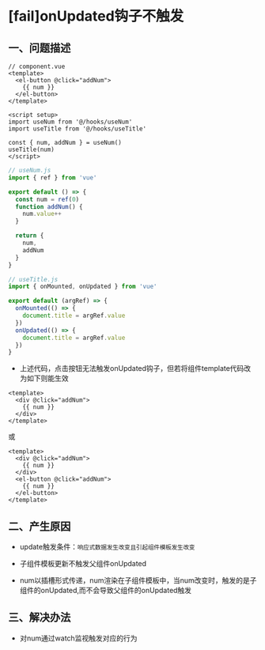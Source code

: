 # [fail]onUpdated钩子不触发

## 一、问题描述

```vue
// component.vue
<template>
  <el-button @click="addNum">
    {{ num }}
  </el-button>
</template>

<script setup>
import useNum from '@/hooks/useNum'
import useTitle from '@/hooks/useTitle'

const { num, addNum } = useNum()
useTitle(num)
</script>
```

```js
// useNum.js
import { ref } from 'vue'

export default () => {
  const num = ref(0)
  function addNum() {
    num.value++
  }

  return {
    num,
    addNum
  }
}
```

```js
// useTitle.js
import { onMounted, onUpdated } from 'vue'

export default (argRef) => {
  onMounted(() => {
    document.title = argRef.value
  })
  onUpdated(() => {
    document.title = argRef.value
  })
}
```

- 上述代码，点击按钮无法触发onUpdated钩子，但若将组件template代码改为如下则能生效

```vue
<template>
  <div @click="addNum">
    {{ num }}
  </div>
</template>
```

或

```vue
<template>
  <div @click="addNum">
    {{ num }}
  </div>
  <el-button @click="addNum">
    {{ num }}
  </el-button>
</template>
```



 ## 二、产生原因

- update触发条件：`响应式数据发生改变且引起组件模板发生改变`
- 子组件模板更新不触发父组件onUpdated

- num以插槽形式传递，num渲染在子组件模板中，当num改变时，触发的是子组件的onUpdated,而不会导致父组件的onUpdated触发



## 三、解决办法

- 对num通过watch监视触发对应的行为



